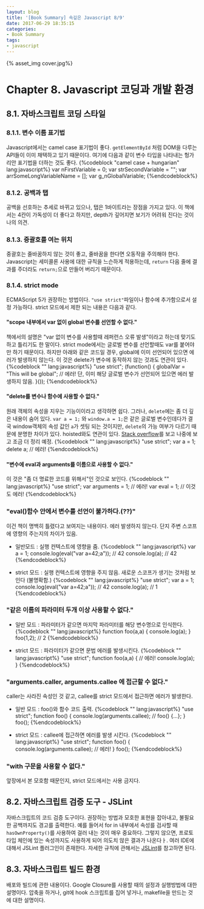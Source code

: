 ```yaml
---
layout: blog
title: '[Book Summary] 속깊은 Javascript 8/9'
date: 2017-06-29 18:35:15
categories:
- Book Summary
tags:
- javascript
---
```


{% asset_img cover.jpg%}
 
# Chapter 8. Javascript 코딩과 개발 환경

## 8.1. 자바스크립트 코딩 스타일

### 8.1.1. 변수 이름 표기법
Javascript에서는 camel case 표기법이 좋다. ```getElementById``` 처럼 DOM을 다루는 API들이 이미 채택하고 있기 때문이다. 여기에 다음과 같이 변수 타입을 나타내는 헝가리안 표기법을 더하는 것도 좋다.
{%codeblock "camel case + hungarian" lang:javascript%}
var nFirstVariable = 0;
var strSecondVariable = "";
var arrSomeLongVariableName = [];
var g_nGlobalVariable;
{%endcodeblock%}

### 8.1.2. 공백과 탭
공백을 선호하는 추세로 바뀌고 있으나, 탭은 1바이트라는 장점을 가지고 있다. 이 책에서는 4칸이 가독성이 더 좋다고 하지만, depth가 깊어지면 보기가 어려워 진다는 것이 나의 의견. 

### 8.1.3. 중괄호를 여는 위치
중괄호는 줄바꿈하지 않는 것이 좋고, 줄바꿈을 한다면 오동작을 주의해야 한다. Javascript는 세미콜론 사용에 대한 규칙을 느슨하게 적용하는데, ```return``` 다음 줄에 결과를 주더라도 ```return;```으로 만들어 버리기 때문이다. 

### 8.1.4. strict mode
ECMAScript 5가 권장하는 방법이다. ```"use strict"```파일이나 함수에 추가함으로서 설정 가능하다. strict 모드에서 제한 되는 내용은 다음과 같다.

#### "scope 내부에서 var 없이 global 변수를 선언할 수 없다."
책에서의 설명은 "var 없이 변수를 사용할때 레퍼런스 오류 발생"이라고 하는데 맞기도 하고 틀리기도 한 말이다. strict mode에서는 글로벌 변수를 선언할때도 var를 붙어야만 하기 때문이다. 하지만 아래와 같은 코드일 경우, global에 이미 선언되어 있으면 에러가 발생하지 않는다. 이 것은 delete가 변수에 동작하지 않는 것과도 연관이 있다. 
{%codeblock "" lang:javascript%}
"use strict";
(function() {
    globalVar = "This will be global"; 
    // 에러! 단, 이미 해당 글로벌 변수가 선언되어 있으면 에러 발생하지 않음.
}());
{%endcodeblock%}

#### "delete를 변수나 함수에 사용할 수 없다." 
원래 객체의 속성을 지우는 기능이이라고 생각하면 쉽다. 그러나, ```delete```에는 좀 더 깊은 내용이 숨어 있다. ```var a = 1;``` 와 ```window.a = 1;```은 같은 글로벌 변수인데다가 결국 window객체의 속성 값인   ```a```가 셋팅 되는 것이지만, ```delete```의 가능 여부가 다르기 때문에 분명한 차이가 있다. hoisted와도 연관이 있다. [Stack overflow]("https://stackoverflow.com/questions/1596782/how-to-unset-a-javascript-variable")를 보고 나중에 보고 조금 더 정리 예정.
{%codeblock "" lang:javascript%}
"use strict";
var a = 1;
delete a; // 에러!
{%endcodeblock%}  
  
#### "변수에 eval과 arguments를 이름으로 사용할 수 없다."
이 것은 "좀 더 명료한 코드를 위해서"인 것으로 보인다.
{%codeblock "" lang:javascript%}
"use strict";
var arguments = 1; // 에러!
var eval = 1; // 이것도 에러!
{%endcodeblock%}    

### "eval()함수 안에서 변수를 선언이 불가하다.(??)"
이건 책이 명백히 틀렸다고 보여지는 내용이다. 에러 발생하지 않는다. 단지 주변 스코프에 영향의 주는지의 차이가 있음. 

- 일반모드 : 실행 컨텍스트에 영향을 줌. 
{%codeblock "" lang:javascript%}
var a = 1;
console.log(eval("var a=42;a")); // 42
console.log(a); // 42
{%endcodeblock%}

- strict 모드 : 실행 컨텍스트에 영향을 주지 않음. 새로운 스코프가 생기는 것처럼 보인다 (불명확함.)
{%codeblock "" lang:javascript%}
"use strict";
var a = 1;
console.log(eval("var a=42;a")); // 42
console.log(a); // 1
{%endcodeblock%}

### "같은 이름의 파라미터 두개 이상 사용할 수 없다."
- 일반 모드 : 파라미터가 같으면 마지막 파라미터를 해당 변수명으로 인식한다.
{%codeblock "" lang:javascript%}
function foo(a,a) {
    console.log(a); 
}
foo(1,2); // 2
{%endcodeblock%}

- strict 모드 : 파라미터가 같으면 문법 에러를 발생시킨다.
{%codeblock "" lang:javascript%}
"use strict";
function foo(a,a) { // 에러!
    console.log(a); 
}
{%endcodeblock%}

### "arguments.caller, arguments.callee 에 접근할 수 없다."

caller는 사라진 속성인 것 같고, callee를 strict 모드에서 접근하면 에러가 발생한다.
- 일반 모드 : foo()와 함수 코드 출력.
{%codeblock "" lang:javascript%}
"use strict";
function foo() {
    console.log(arguments.callee); // foo() {...}; 
}
foo();
{%endcodeblock%}

- strict 모드 : callee에 접근하면 에러를 발생 시킨다.
{%codeblock "" lang:javascript%}
"use strict";
function foo() {
    console.log(arguments.callee); // 에러! 
}
foo();
{%endcodeblock%}

### "with 구문을 사용할 수 없다."
앞장에서 본 모호함 때문인지, strict 모드에서는 사용 금지다.

## 8.2. 자바스크립트 검증 도구 - JSLint

자바스크립트의 코드 검증 도구이다. 권장하는 방법과 모호한 표현을 잡아내고, 불필요한 공백까지도 경고를 출력한다. 예를 들어서 for in 내부에서 속성를 검사할 때 ```hasOwnProperty()```를 사용하여 걸러 내는 것이 매우 중요하다. 그렇지 않으면, 프로토타입 체인에 있는 속성까지도 사용하게 되어 의도치 않은 결과가 나온다ㅏ. 여러 IDE에 대해서 JSLint 플러그인이 존재한다. 자세한 규칙에 관해서는 [JSLint]("http://www.jslint.com/help.html")를 참고하면 된다.

## 8.3. 자바스크립트 빌드 환경

 배포와 빌드에 관한 내용이다. Google Closure를 사용할 때의 설정과 실행방법에 대한 설명이다. 압축을 하거나, git에 hook 스크립트를 집어 넣거나, makefile을 만드는 것에 대한 설명이다.
